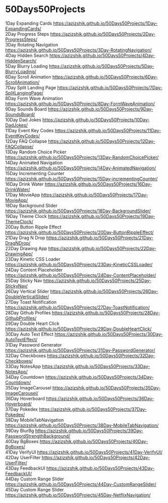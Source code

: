 # 50Days50Projects

1Day Expanding Cards https://azizshik.github.io/50Days50Projects/1Day-ExpandingCards/ <br>
2Day Progress Steps https://azizshik.github.io/50Days50Projects/2Day-ProgressSteps/ <br>
3Day Rotating Navigation https://azizshik.github.io/50Days50Projects/3Day-RotatingNavigation/ <br>
4Day Hidden Search https://azizshik.github.io/50Days50Projects/4Day-HiddenSearch/ <br>
5Day Blurry Loading https://azizshik.github.io/50Days50Projects/5Day-BlurryLoading/ <br>
6Day Scroll Animation https://azizshik.github.io/50Days50Projects/6Day-ScrollAnimation/ <br>
7Day Split Landing Page https://azizshik.github.io/50Days50Projects/7Day-SplitLangingPage/ <br>
8Day Form Wave Animation https://azizshik.github.io/50Days50Projects/8Day-FormWaveAnimation/ <br>
9Day Sounds Board https://azizshik.github.io/50Days50Projects/9Day-SoundsBoard/ <br>
10Day Dad Jokes https://azizshik.github.io/50Days50Projects/10Day-DadJokes/ <br>
11Day Event Key Codes https://azizshik.github.io/50Days50Projects/11Day-EventKeyCodes/ <br>
12Day FAQ Collapse https://azizshik.github.io/50Days50Projects/12Day-FAQCollapse/ <br>
13Day Random Choice Picker https://azizshik.github.io/50Days50Projects/13Day-RandomChoicePicker/ <br>
14Day Animated Navigation https://azizshik.github.io/50Days50Projects/14Day-AnimatedNavigation/ <br>
15Day Incrementing Counter https://azizshik.github.io/50Days50Projects/15Day-incrementingCounter/ <br>
16Day Drink Water https://azizshik.github.io/50Days50Projects/16Day-DrinkWater/ <br>
17Day MovieApp https://azizshik.github.io/50Days50Projects/17Day-MovieApp/ <br>
18Day Background Slider https://azizshik.github.io/50Days50Projects/18Day-BackgroundSlider/ <br>
19Day Theme Clock https://azizshik.github.io/50Days50Projects/19Day-ThemeClock/ <br>
20Day Button Ripple Effect https://azizshik.github.io/50Days50Projects/20Day-ButtonRippleEffect/ <br>
21Day Drag N Drop https://azizshik.github.io/50Days50Projects/21Day-DragNDrop/ <br>
22Day Drawing App https://azizshik.github.io/50Days50Projects/22Day-DrawingApp/ <br>
23Day Kinetic CSS Loader https://azizshik.github.io/50Days50Projects/23Day-KineticCSSLoader/ <br>
24Day Content Placeholder https://azizshik.github.io/50Days50Projects/24Day-ContentPlaceholder/ <br>
25Day Sticky Nav https://azizshik.github.io/50Days50Projects/25Day-StickyNav/ <br>
26Day Vertical Slider https://azizshik.github.io/50Days50Projects/26Day-DoubleVerticalSlider/ <br>
27Day Toast Notification https://azizshik.github.io/50Days50Projects/27Day-ToastNotification/ <br>
28Day Github Profiles https://azizshik.github.io/50Days50Projects/28Day-GithubProfiles/ <br>
29Day Double Heart Click https://azizshik.github.io/50Days50Projects/29Day-DoubleHeartClick/ <br>
30Day Auto Text Effect https://azizshik.github.io/50Days50Projects/30Day-AutoTextEffect/ <br>
31Day Password Generator https://azizshik.github.io/50Days50Projects/31Day-PasswordGenerator/ <br>
32Day Checkboxes https://azizshik.github.io/50Days50Projects/32Day-Checkboxes/ <br>
33Day NotesApp https://azizshik.github.io/50Days50Projects/33Day-NotesApp/ <br>
34Day Countdown https://azizshik.github.io/50Days50Projects/34Day-Countdown/ <br>
35Day ImageCarousel https://azizshik.github.io/50Days50Projects/35Day-ImageCarousel/ <br>
36Day Hoverboard https://azizshik.github.io/50Days50Projects/36Day-Hoverboard/ <br>
37Day Pokedex https://azizshik.github.io/50Days50Projects/37Day-Pokedex/ <br>
38Day MobileTabNavigation https://azizshik.github.io/50Days50Projects/38Day-MobileTabNavigation/ <br>
39Day BlurBg https://azizshik.github.io/50Days50Projects/39Day-PasswordStrengthBackground/ <br>
40Day BgBoxes https://azizshik.github.io/50Days50Projects/40Day-BgBoxes/ <br>
41Day VerifyUI https://azizshik.github.io/50Days50Projects/41Day-VerifyUI/ <br>
42Day UserFilter https://azizshik.github.io/50Days50Projects/42Day-UserFilter/ <br>
43Day FeedbackUI https://azizshik.github.io/50Days50Projects/43Day-FeedbackUI/ <br>
44Day Custom Range Slider https://azizshik.github.io/50Days50Projects/44Day-CustomRangeSlider/ <br>
45Day Custom Range Slider https://azizshik.github.io/50Days50Projects/45Day-NetflixNavigation/ <br>
